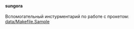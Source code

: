 #### sungora

Вспомогательный инстурментарий по работе с прокетом: [data/Makefile.Sample](data/Makefile.Sample)